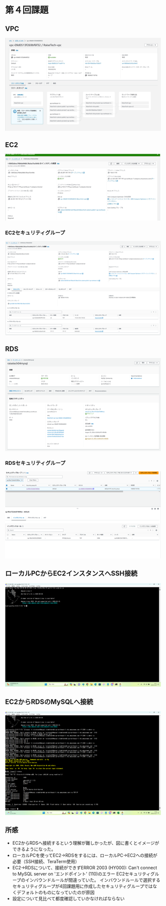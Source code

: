 # 第４回課題

## VPC
![VPC](lecture04images/VPC.png)

## EC2
![EC2](lecture04images/EC2.png)
### EC2セキュリティグループ
![EC2セキュリティグループ](lecture04images/EC2-securitygroup.png)

## RDS
![RDS](lecture04images/RDS.png)
### RDSセキュリティグループ
![RDSセキュリティグループ](lecture04images/RDS-securitygroup.png)

## ローカルPCからEC2インスタンスへSSH接続
![ローカルPCからEC2インスタンスへSSH接続](lecture04images/SSHconnect.png)

## EC2からRDSのMySQLへ接続
![EC2からRDSのMysqlへ接続](lecture04images/EC2-RDS.png)
 
## 所感
- EC2からRDSへ接続するという理解が難しかったが、図に書くとイメージができるようになった。
- ローカルPCを使ってEC2→RDSをするには、ローカルPC→EC2への接続が必要（SSH接続、TeraTerm使用）
- EC2→RDSについて、接続ができずERROR 2003 (HY000): Can't connect to MySQL server on 'エンドポイント' (110)のエラー
   EC2セキュリティグループのインバウンドルールが間違っていた。
   インバウンドルールで選択するセキュリティグループが4回課題用に作成したセキュリティグループではなくデフォルトのものになっていたのが原因
- 設定について見比べて都度確認していかなければならない